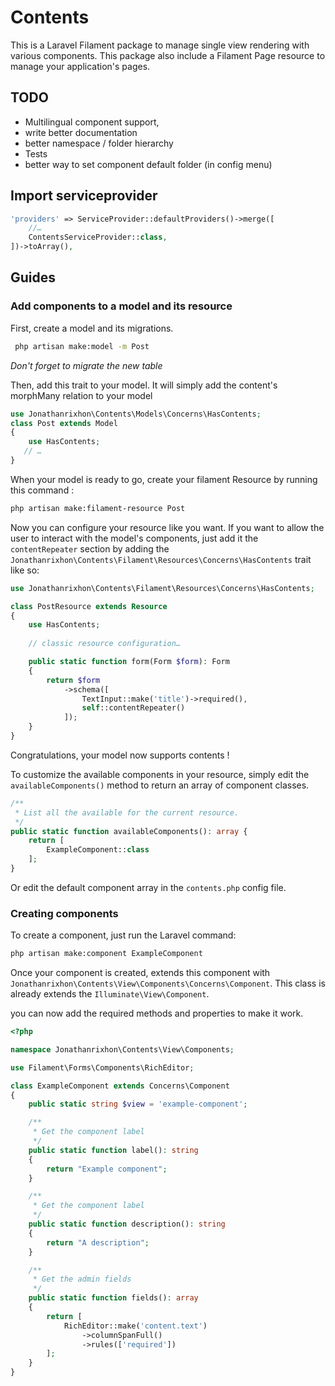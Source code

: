 # Contents

This is a Laravel Filament package to manage single view rendering with various components.
This package also include a Filament Page resource to manage your application's pages.

## TODO

- Multilingual component support,
- write better documentation
- better namespace / folder hierarchy
- Tests
- better way to set component default folder (in config menu)

## Import serviceprovider

```php
'providers' => ServiceProvider::defaultProviders()->merge([
    //…
    ContentsServiceProvider::class,
])->toArray(),
```

## Guides

### Add components to a model and its resource

First, create a model and its migrations.

```sh
 php artisan make:model -m Post  
```

_Don't forget to migrate the new table_

Then, add this trait to your model. It will simply add the content's morphMany relation to your model

```php
use Jonathanrixhon\Contents\Models\Concerns\HasContents;
class Post extends Model
{
    use HasContents;
   // … 
}
```

When your model is ready to go, create your filament Resource by running this command :

```sh
php artisan make:filament-resource Post
```

Now you can configure your resource like you want. If you want to allow the user to interact with the model's components, just add it the `contentRepeater` section by adding the `Jonathanrixhon\Contents\Filament\Resources\Concerns\HasContents` trait like so:

```php
use Jonathanrixhon\Contents\Filament\Resources\Concerns\HasContents;

class PostResource extends Resource
{
    use HasContents;
    
    // classic resource configuration…

    public static function form(Form $form): Form
    {
        return $form
            ->schema([
                TextInput::make('title')->required(),
                self::contentRepeater()
            ]);
    }
}
```

Congratulations, your model now supports contents !

To customize the available components in your resource, simply edit the `availableComponents()` method to return an array of component classes.

```php
/**
 * List all the available for the current resource.
 */
public static function availableComponents(): array {
    return [
        ExampleComponent::class
    ];
}
```

Or edit the default component array in the `contents.php` config file.

### Creating components

To create a component, just run the Laravel command:

```sh
php artisan make:component ExampleComponent
```

Once your component is created, extends this component with `Jonathanrixhon\Contents\View\Components\Concerns\Component`. This class is already extends the `Illuminate\View\Component`.

you can now add the required methods and properties to make it work.

```php
<?php

namespace Jonathanrixhon\Contents\View\Components;

use Filament\Forms\Components\RichEditor;

class ExampleComponent extends Concerns\Component
{
    public static string $view = 'example-component';

    /**
     * Get the component label
     */
    public static function label(): string
    {
        return "Example component";
    }

    /**
     * Get the component label
     */
    public static function description(): string
    {
        return "A description";
    }

    /**
     * Get the admin fields
     */
    public static function fields(): array
    {
        return [
            RichEditor::make('content.text')
                ->columnSpanFull()
                ->rules(['required'])
        ];
    }
}

```
